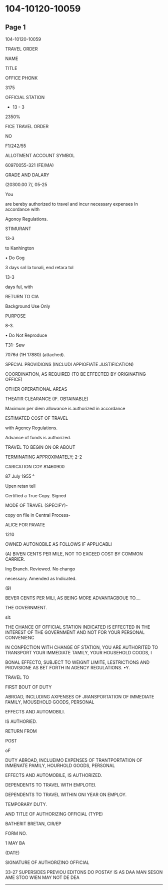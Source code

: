# 104-10120-10059

## Page 1

104-10120-10059

TRAVEL ORDER

NAME

TITLE

OFFICE PHONK

3175

OFFICIAL STATION

- 13 - 3

2350%

FICE TRAVEL ORDER

NO

F1/242/55

ALLOTMENT ACCOUNT SYMBOL

60970055-321 (FE/MA)

GRADE AND DALARY

(20300.00 7/, 05-25

You

are bereby authorized to travel and incur necessary expenses In accordance with

Agonoy Regulations.

STIMURANT

13-3

to Kanhington

• Do Gog

3 days snI la tonali, end retara tol

13-3

days ful, with

RETURN TO CIA

Background Use Only

PURPOSE

8-3.

• Do Not Reproduce

T31- Sew

7076d (1H 17880) (attached).

SPECIAL PROVIDIONS (INCLUDI APPIOFIATE JUSTIFICATION)

COORDINATION, AS REQUIRED (TO BE EFFECTED BY ORIGINATING OFFICE)

OTHER OPERATIONAL AREAS

THEATIR CLEARANCE (IF. OBTAINABLE)

Maximum per diem allowance is authorized in accordance

ESTIMATED COST OF TRAVEL

with Agency Regulations.

Advance of funds is authorized.

TRAVEL TO BEGIN ON OR ABOUT

TERMINATING APPROXIMATELY; 2-2

CARICATION COY 81460900

87 July 1955 °

Upen retan tell

Certified a True Copy. Signed

MODE OF TRAVEL (SPECIFY)-

copy on file in Central Process-

ALICE FOR PAVATE

1210

OWNED AUTONOBILE AS FOLLOWS IF APPLICABLI

(A) BIVEN CENTS PER MILE, NOT TO EXCEED COST BY COMMON CARRIER.

Ing Branch. Reviewed. No chango

necessary. Amended as Indicated.

(9)

BEVER CENTS PER MILI, AS BEING MORE ADVANTAGBOUE TO....

THE GOVERNMENT.

sit:

THE CHANCE OF OFFICIAL STATION INDICATED IS EFFECTED IN THE INTEREST OF THE GOVERNMENT AND NOT FOR YOUR PERSONAL CONVENIENC

IN CONPECTION WITH CHANGE OF STATION, YOU ARE AUTHORITED TO TRANSPORT YOUR IMMEDIATE TAMILY, YOUR HOUSEHOLD COODS, I

BONAL EFFECTO, SUBJECT TO WEIGNT LIMITE, LESTRICTIONS AND PROVISIONE AS BET FORTH IN AGENCY REGULATIONS. •Y.

TRAVEL TO

FIRST BOUT OF DUTY

ABROAD, INCLUDING AXPENSES OF JRANSPORTATION OF IMMEDIATE FAMILY, MOUSEHOLD GOODS, PERSONAL

EFFECTS AND AUTOMOBILI.

IS AUTHORIED.

RETURN FROM

POST

oF

DUTY ABROAD, INCLUEIMO EXPENSES OF TRANTPORTATION OF INMENATE PAMILY, HOURHOLD GOODS, PERSONAL

EFFECTS AND AUTOMOBILE, IS AUTHORIZED.

DEPENDENTS TO TRAVEL WITH EMPLOTEI.

DEPENDENTS TO TRAVEL WITHIN ONI YEAR ON EMPLOY.

TEMPORARY DUTY.

AND TITLE OF AUTHORIZING OFFICIAL (TYPE)

BATHERIT BRETAN, CIR/EP

FORM NO.

1 MAY BA

(DATE)

SIGNATURE OF AUTHORIZINO OFFICIAL

33-27 SUPERSIDES PREVIOU EDITONS DO POSTAY IS AS DAA MAN SESON AME STOO WIEN MAY NOT DE DEA

---

